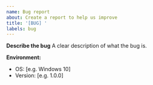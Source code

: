 ```yaml
---
name: Bug report
about: Create a report to help us improve
title: '[BUG] '
labels: bug
---
```


**Describe the bug**
A clear description of what the bug is.

**Environment:**
- OS: [e.g. Windows 10]
- Version: [e.g. 1.0.0]
